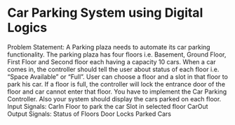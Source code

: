 # Car Parking System using Digital Logics
Problem Statement:
A Parking plaza needs to automate its car parking functionality. The parking plaza  has four floors i.e. Basement, Ground Floor, First Floor and Second floor each  having a capacity 10 cars. When a car comes in, the controller should tell the user  about status of each floor i.e. “Space Available” or “Full”. User can choose a floor  and a slot in that floor to park his car. If a floor is full, the controller will lock the  entrance door of the floor and car cannot enter that floor. You have to implement  the Car Parking Controller. Also your system should display the cars parked on  each floor. 
Input Signals: 
CarIn 
Floor to park the car 
Slot in selected floor 
CarOut 
Output Signals: 
Status of Floors 
Door Locks 
Parked Cars 
